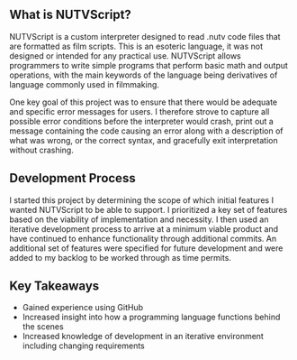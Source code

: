 ## What is NUTVScript?
NUTVScript is a custom interpreter designed to read .nutv code files that are formatted as film scripts. This is an esoteric language, it was not designed or intended for any practical use. NUTVScript allows programmers to write simple programs that perform basic math and output operations, with the main keywords of the language being derivatives of language commonly used in filmmaking.

One key goal of this project was to ensure that there would be adequate and specific error messages for users. I therefore strove to capture all possible error conditions before the interpreter would crash, print out a message containing the code causing an error along with a description of what was wrong, or the correct syntax, and gracefully exit interpretation without crashing. 
## Development Process
I started this project by determining the scope of which initial features I wanted NUTVScript to be able to support. I prioritized a key set of features based on the viability of implementation and necessity. I then used an iterative development process to arrive at a minimum viable product and have continued to enhance functionality through additional commits. An additional set of features were specified for future development and were added to my backlog to be worked through as time permits. 
## Key Takeaways
* Gained experience using GitHub
* Increased insight into how a programming language functions behind the scenes
* Increased knowledge of development in an iterative environment including changing requirements
